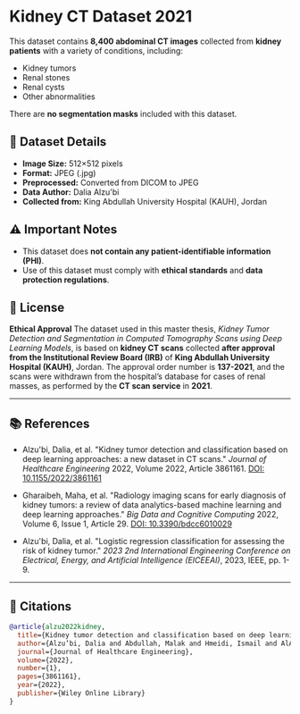 # Kidney CT Dataset 2021

This dataset contains **8,400 abdominal CT images** collected from **kidney patients** with a variety of conditions, including:

- Kidney tumors
- Renal stones
- Renal cysts
- Other abnormalities

There are **no segmentation masks** included with this dataset.

## 📌 Dataset Details
- **Image Size:** 512×512 pixels
- **Format:** JPEG (.jpg)
- **Preprocessed:** Converted from DICOM to JPEG
- **Data Author:** Dalia Alzu'bi
- **Collected from:** King Abdullah University Hospital (KAUH), Jordan

## ⚠️ Important Notes
- This dataset does **not contain any patient-identifiable information (PHI)**.
- Use of this dataset must comply with **ethical standards** and **data protection regulations**.

## 📄 License
**Ethical Approval**
The dataset used in this master thesis, *Kidney Tumor Detection and Segmentation in Computed Tomography Scans using Deep Learning Models*, is based on **kidney CT scans** collected **after approval from the Institutional Review Board (IRB)** of **King Abdullah University Hospital (KAUH)**, Jordan. The approval order number is **137-2021**, and the scans were withdrawn from the hospital’s database for cases of renal masses, as performed by the **CT scan service** in **2021**.

---

## 📚 References

- Alzu'bi, Dalia, et al. "Kidney tumor detection and classification based on deep learning approaches: a new dataset in CT scans." *Journal of Healthcare Engineering* 2022, Volume 2022, Article 3861161. [DOI: 10.1155/2022/3861161](https://www.hindawi.com/journals/jhe/2022/3861161/)

- Gharaibeh, Maha, et al. "Radiology imaging scans for early diagnosis of kidney tumors: a review of data analytics-based machine learning and deep learning approaches." *Big Data and Cognitive Computing* 2022, Volume 6, Issue 1, Article 29. [DOI: 10.3390/bdcc6010029](https://www.mdpi.com/2509-4148/6/1/29)

- Alzu'bi, Dalia, et al. "Logistic regression classification for assessing the risk of kidney tumor." *2023 2nd International Engineering Conference on Electrical, Energy, and Artificial Intelligence (EICEEAI)*, 2023, IEEE, pp. 1-9.

---

## 📝 Citations

```bibtex
@article{alzu2022kidney,
  title={Kidney tumor detection and classification based on deep learning approaches: a new dataset in CT scans},
  author={Alzu’bi, Dalia and Abdullah, Malak and Hmeidi, Ismail and AlAzab, Rami and Gharaibeh, Maha and El-Heis, Mwaffaq and Almotairi, Khaled H and Forestiero, Agostino and Hussein, Ahmad MohdAziz and Abualigah, Laith},
  journal={Journal of Healthcare Engineering},
  volume={2022},
  number={1},
  pages={3861161},
  year={2022},
  publisher={Wiley Online Library}
}

